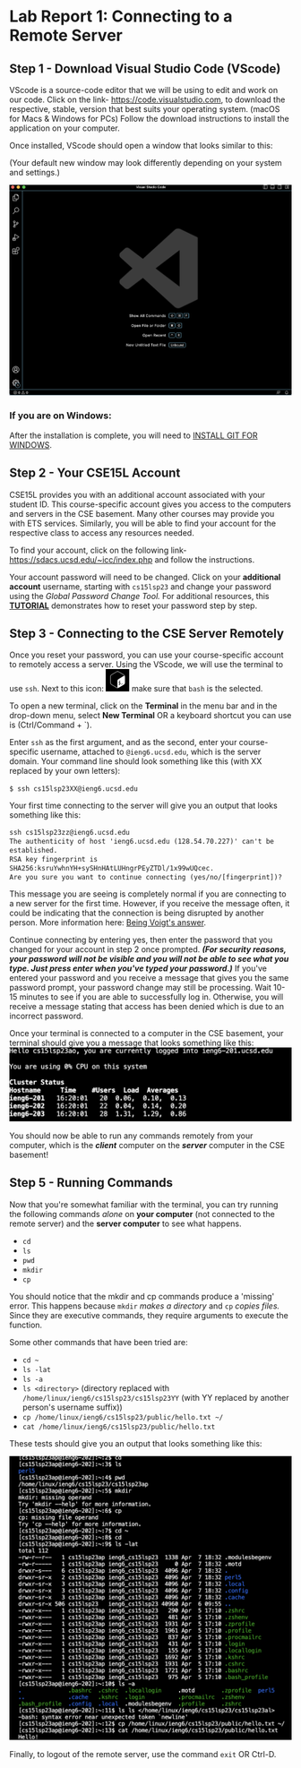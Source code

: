 # Lab Report 1: Connecting to a Remote Server </sub>


## Step 1 - Download Visual Studio Code (VScode)
VScode is a source-code editor that we will be using to edit and work on our code.
Click on the link- https://code.visualstudio.com, to download the respective, stable, version that best suits your operating system. (macOS for Macs & Windows for PCs) Follow the download instructions to install the application on your computer. 

Once installed, VScode should open a window that looks similar to this:

(Your default new window may look differently depending on your system and settings.)

![Image](firstWindow.png)

### If you are on Windows:

After the installation is complete, you will need to [INSTALL GIT FOR WINDOWS](https://gitforwindows.org/).

## Step 2 - Your CSE15L Account
CSE15L provides you with an additional account associated with your student ID. This course-specific account gives you access to the computers and servers in the CSE basement. Many other courses may provide you with ETS services. Similarly, you will be able to find your account for the respective class to access any resources needed. 

To find your account, click on the following link- https://sdacs.ucsd.edu/~icc/index.php and follow the instructions. 

Your account password will need to be changed. Click on your **additional account** username, starting with `cs15lsp23` and change your password using the *Global Password Change Tool.* For additional resources, this **[TUTORIAL](https://drive.google.com/file/d/17IDZn8Qq7Q0RkYMxdiIR0o6HJ3B5YqSW/view)** demonstrates how to reset your password step by step. 

## Step 3 - Connecting to the CSE Server Remotely
Once you reset your password, you can use your course-specific account to remotely access a server. Using the VScode, we will use the terminal to use `ssh`. Next to this icon: ![Image](terminalIcon.png) make sure that `bash` is the selected. 

To open a new terminal, click on the **Terminal** in the menu bar and in the drop-down menu, select **New Terminal** OR a keyboard shortcut you can use is (Ctrl/Command + `). 

Enter `ssh` as the first argument, and as the second, enter your course-specific username, attached to `@ieng6.ucsd.edu`, which is the server domain. Your command line should look something like this (with XX replaced by your own letters): 

` $ ssh cs15lsp23XX@ieng6.ucsd.edu      ` 

Your first time connecting to the server will give you an output that looks something like this:

```
ssh cs15lsp23zz@ieng6.ucsd.edu
The authenticity of host 'ieng6.ucsd.edu (128.54.70.227)' can't be established.
RSA key fingerprint is SHA256:ksruYwhnYH+sySHnHAtLUHngrPEyZTDl/1x99wUQcec.
Are you sure you want to continue connecting (yes/no/[fingerprint])? 
```

This message you are seeing is completely normal if you are connecting to a new server for the first time. However, if you receive the message often, it could be indicating that the connection is being disrupted by another person. More information here: [Being Voigt's answer](https://superuser.com/questions/421074/ssh-the-authenticity-of-host-host-cant-be-established/421084#421084).

Continue connecting by entering yes, then enter the password that you changed for your account in step 2 once prompted. ***(For security reasons, your password will not be visible and you will not be able to see what you type. Just press enter when you've typed your password.)*** If you've entered your password and you receive a message that gives you the same password prompt, your password change may still be processing. Wait 10-15 minutes to see if you are able to successfully log in. Otherwise, you will receive a message stating that access has been denied which is due to an incorrect password. 

Once your terminal is connected to a computer in the CSE basement, your terminal should give you a message that looks something like this: 
![Image](login.png)

You should now be able to run any commands remotely from your computer, which is the ***client*** computer on the ***server*** computer in the CSE basement!

## Step 5 - Running Commands
Now that you're somewhat familiar with the terminal, you can try running the following commands *alone* on **your computer** (not connected to the remote server) and the **server computer** to see what happens.
  * `cd`
  * `ls`
  * `pwd`
  * `mkdir`
  * `cp`

You should notice that the mkdir and cp commands produce a 'missing' error. This happens because `mkdir` *makes a directory* and `cp` *copies files.* Since they are executive commands, they require arguments to execute the function. 

Some other commands that have been tried are:
  * `cd ~`
  * `ls -lat`
  * `ls -a`
  * `ls <directory>` (directory replaced with `/home/linux/ieng6/cs15lsp23/cs15lsp23YY` (with YY replaced by another person's username suffix))
  * `cp /home/linux/ieng6/cs15lsp23/public/hello.txt ~/`
  * `cat /home/linux/ieng6/cs15lsp23/public/hello.txt`

These tests should give you an output that looks something like this:

![Image](commandsRun.png)

Finally, to logout of the remote server, use the command `exit` OR Ctrl-D.
